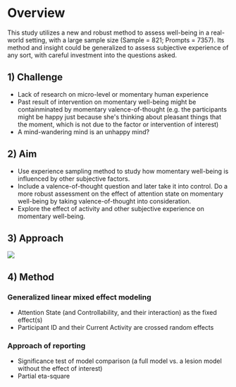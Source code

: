 # Overview
  This study utilizes a new and robust method to assess well-being in a real-world setting, with a large sample size (Sample = 821; Prompts = 7357). Its method and insight could be generalized to assess subjective experience of any sort, with careful investment into the questions asked.


## 1) Challenge
- Lack of research on micro-level or momentary human experience
- Past result of intervention on momentary well-being might be containminated by momentary valence-of-thought (e.g. the participants might be happy just because she's thinking about pleasant things that the moment, which is not due to the factor or intervention of interest)
- A mind-wandering mind is an unhappy mind?
  

## 2) Aim
- Use experience sampling method to study how momentary well-being is influenced by other subjective factors. 
- Include a valence-of-thought question and later take it into control. Do a more robust assessment on the effect of attention state on momentary well-being by taking valence-of-thought into consideration.
- Explore the effect of activity and other subjective experience on momentary well-being.



## 3) Approach
![](https://github.com/EvieXinqiGuo/EvieXinqiGuo_Portfolio/blob/main/Experience%20Sampling%20Project/ESM_flowchart.png)
## 4) Method

### Generalized linear mixed effect modeling 
- Attention State (and Controllability, and their interaction) as the fixed effect(s)
- Participant ID and their Current Activity are crossed random effects

### Approach of reporting
- Significance test of model comparison (a full model vs. a lesion model without the effect of interest)
- Partial eta-square
